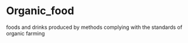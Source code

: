 # Organic_food
 foods and drinks produced by methods complying with the standards of organic farming
